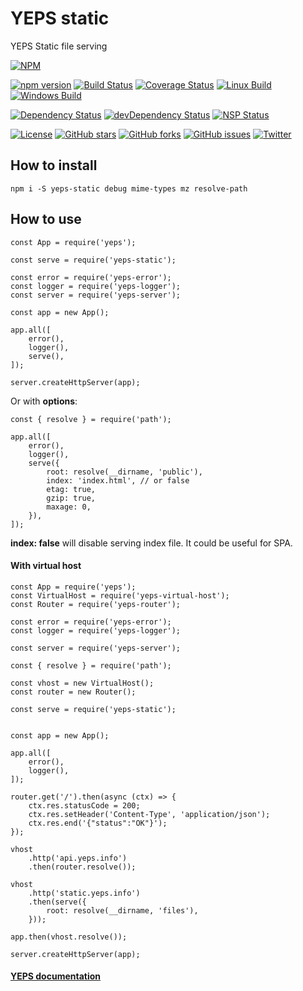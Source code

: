 # YEPS static

YEPS Static file serving

[![NPM](https://nodei.co/npm/yeps-static.png)](https://npmjs.org/package/yeps-static)

[![npm version](https://badge.fury.io/js/yeps-static.svg)](https://badge.fury.io/js/yeps-static)
[![Build Status](https://travis-ci.org/evheniy/yeps-static.svg?branch=master)](https://travis-ci.org/evheniy/yeps-static)
[![Coverage Status](https://coveralls.io/repos/github/evheniy/yeps-static/badge.svg?branch=master)](https://coveralls.io/github/evheniy/yeps-static?branch=master)
[![Linux Build](https://img.shields.io/travis/evheniy/yeps-static/master.svg?label=linux)](https://travis-ci.org/evheniy/)
[![Windows Build](https://img.shields.io/appveyor/ci/evheniy/yeps-static/master.svg?label=windows)](https://ci.appveyor.com/project/evheniy/yeps-static)

[![Dependency Status](https://david-dm.org/evheniy/yeps-static.svg)](https://david-dm.org/evheniy/yeps-static)
[![devDependency Status](https://david-dm.org/evheniy/yeps-static/dev-status.svg)](https://david-dm.org/evheniy/yeps-static#info=devDependencies)
[![NSP Status](https://img.shields.io/badge/NSP%20status-no%20vulnerabilities-green.svg)](https://travis-ci.org/evheniy/yeps-static)

[![License](https://img.shields.io/badge/license-MIT-blue.svg)](https://raw.githubusercontent.com/evheniy/yeps-static/master/LICENSE)
[![GitHub stars](https://img.shields.io/github/stars/evheniy/yeps-static.svg)](https://github.com/evheniy/yeps-static/stargazers)
[![GitHub forks](https://img.shields.io/github/forks/evheniy/yeps-static.svg)](https://github.com/evheniy/yeps-static/network)
[![GitHub issues](https://img.shields.io/github/issues/evheniy/yeps-static.svg)](https://github.com/evheniy/yeps-static/issues)
[![Twitter](https://img.shields.io/twitter/url/https/github.com/evheniy/yeps-static.svg?style=social)](https://twitter.com/intent/tweet?text=Wow:&url=%5Bobject%20Object%5D)


## How to install

    npm i -S yeps-static debug mime-types mz resolve-path
  

## How to use

    const App = require('yeps');
    
    const serve = require('yeps-static');
    
    const error = require('yeps-error');
    const logger = require('yeps-logger');
    const server = require('yeps-server');
    
    const app = new App();
    
    app.all([
        error(),
        logger(),
        serve(),
    ]);
    
    server.createHttpServer(app);

Or with **options**:

    const { resolve } = require('path');
    
    app.all([
        error(),
        logger(),
        serve({
            root: resolve(__dirname, 'public'),
            index: 'index.html', // or false
            etag: true,
            gzip: true,
            maxage: 0,
        }),
    ]);
    
**index: false** will disable serving index file. It could be useful for SPA.
    
#### With virtual host

    const App = require('yeps');
    const VirtualHost = require('yeps-virtual-host');
    const Router = require('yeps-router');
    
    const error = require('yeps-error');
    const logger = require('yeps-logger');
    
    const server = require('yeps-server');
    
    const { resolve } = require('path');
    
    const vhost = new VirtualHost();
    const router = new Router();
    
    const serve = require('yeps-static');
    
        
    const app = new App();
    
    app.all([
        error(),
        logger(),
    ]);
    
    router.get('/').then(async (ctx) => {
        ctx.res.statusCode = 200;
        ctx.res.setHeader('Content-Type', 'application/json');
        ctx.res.end('{"status":"OK"}'); 
    });
    
    vhost
        .http('api.yeps.info')
        .then(router.resolve());
        
    vhost
        .http('static.yeps.info')
        .then(serve({ 
            root: resolve(__dirname, 'files'),
        }));

    app.then(vhost.resolve());
    
    server.createHttpServer(app);
    
#### [YEPS documentation](http://yeps.info/)
